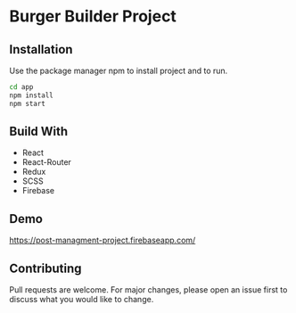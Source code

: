 # Burger Builder Project 

## Installation
Use the package manager npm to install project and to run.
```bash
cd app
npm install 
npm start
```
## Build With

 * React
 * React-Router
 * Redux
 * SCSS
 * Firebase

## Demo
https://post-managment-project.firebaseapp.com/
## Contributing
Pull requests are welcome. For major changes, please open an issue first to discuss what you would like to change.